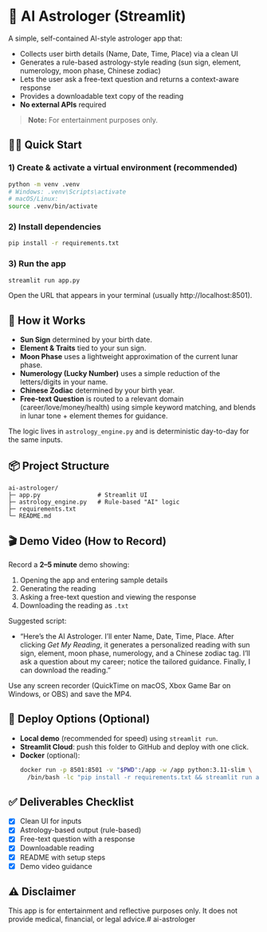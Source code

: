 # 🔮 AI Astrologer (Streamlit)

A simple, self-contained AI-style astrologer app that:
- Collects user birth details (Name, Date, Time, Place) via a clean UI
- Generates a rule-based astrology-style reading (sun sign, element, numerology, moon phase, Chinese zodiac)
- Lets the user ask a free-text question and returns a context-aware response
- Provides a downloadable text copy of the reading
- **No external APIs** required

> **Note:** For entertainment purposes only.

## 🏃‍♂️ Quick Start

### 1) Create & activate a virtual environment (recommended)

```bash
python -m venv .venv
# Windows: .venv\Scripts\activate
# macOS/Linux:
source .venv/bin/activate
```

### 2) Install dependencies
```bash
pip install -r requirements.txt
```

### 3) Run the app
```bash
streamlit run app.py
```
Open the URL that appears in your terminal (usually http://localhost:8501).

## 🧠 How it Works

- **Sun Sign** determined by your birth date.
- **Element & Traits** tied to your sun sign.
- **Moon Phase** uses a lightweight approximation of the current lunar phase.
- **Numerology (Lucky Number)** uses a simple reduction of the letters/digits in your name.
- **Chinese Zodiac** determined by your birth year.
- **Free-text Question** is routed to a relevant domain (career/love/money/health) using simple keyword matching, and blends in lunar tone + element themes for guidance.

The logic lives in `astrology_engine.py` and is deterministic day-to-day for the same inputs.

## 📦 Project Structure

```
ai-astrologer/
├─ app.py                # Streamlit UI
├─ astrology_engine.py   # Rule-based "AI" logic
├─ requirements.txt
└─ README.md
```

## 🎬 Demo Video (How to Record)

Record a **2–5 minute** demo showing:
1. Opening the app and entering sample details
2. Generating the reading
3. Asking a free-text question and viewing the response
4. Downloading the reading as `.txt`

Suggested script:
- “Here’s the AI Astrologer. I’ll enter Name, Date, Time, Place. After clicking *Get My Reading*, it generates a personalized reading with sun sign, element, moon phase, numerology, and a Chinese zodiac tag. I’ll ask a question about my career; notice the tailored guidance. Finally, I can download the reading.”

Use any screen recorder (QuickTime on macOS, Xbox Game Bar on Windows, or OBS) and save the MP4.

## 🚀 Deploy Options (Optional)

- **Local demo** (recommended for speed) using `streamlit run`.
- **Streamlit Cloud**: push this folder to GitHub and deploy with one click.
- **Docker** (optional):
  ```bash
  docker run -p 8501:8501 -v "$PWD":/app -w /app python:3.11-slim \
    /bin/bash -lc "pip install -r requirements.txt && streamlit run app.py --server.port 8501 --server.address 0.0.0.0"
  ```

## ✅ Deliverables Checklist

- [x] Clean UI for inputs
- [x] Astrology-based output (rule-based)
- [x] Free-text question with a response
- [x] Downloadable reading
- [x] README with setup steps
- [x] Demo video guidance

## ⚠️ Disclaimer

This app is for entertainment and reflective purposes only. It does not provide medical, financial, or legal advice.# ai-astrologer
